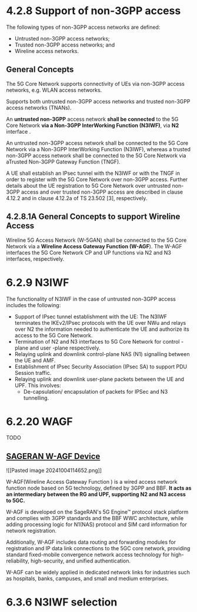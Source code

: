 # 4.2.8 Support of non-3GPP access
The following types of non-3GPP access networks are defined:
- Untrusted non-3GPP access networks;
- Trusted non-3GPP access networks; and
- Wireline access networks.
## General Concepts
The 5G Core Network supports connectivity of UEs via non-3GPP access networks, e.g. WLAN access networks.

Supports both untrusted non-3GPP access networks and trusted non-3GPP access networks (TNANs).

An **untrusted non-3GPP** access network **shall be connected** to the 5G Core Network **via a Non-3GPP InterWorking Function (N3IWF)**, via **N2** interface .

An untrusted non-3GPP access network shall be connected to the 5G Core Network via a Non-3GPP InterWorking Function (N3IWF), whereas a trusted non-3GPP access network shall be connected to the 5G Core Network via aTrusted Non-3GPP Gateway Function (TNGF).

A UE shall establish an IPsec tunnel with the N3IWF or with the TNGF in order to register with the 5G Core Network over non-3GPP access. Further details about the UE registration to 5G Core Network over untrusted non-3GPP access
and over trusted non-3GPP access are described in clause 4.12.2 and in clause 4.12.2a of TS 23.502 [3], respectively.
## 4.2.8.1A General Concepts to support Wireline Access
Wireline 5G Access Network (W-5GAN) shall be connected to the 5G Core Network via a **Wireline Access Gateway Function (W-AGF**). The W-AGF interfaces the 5G Core Network CP and UP functions via N2 and N3 interfaces,
respectively.
# 6.2.9 N3IWF
The functionality of N3IWF in the case of untrusted non-3GPP access includes the following:
- Support of IPsec tunnel establishment with the UE: The N3IWF terminates the IKEv2/IPsec protocols with the UE over NWu and relays over N2 the information needed to authenticate the UE and authorize its access to the 5G Core Network.
- Termination of N2 and N3 interfaces to 5G Core Network for control - plane and user -plane respectively.
- Relaying uplink and downlink control-plane NAS (N1) signalling between the UE and AMF.
- Establishment of IPsec Security Association (IPsec SA) to support PDU Session traffic.
- Relaying uplink and downlink user-plane packets between the UE and UPF. This involves:
	- De-capsulation/ encapsulation of packets for IPSec and N3 tunnelling.
# 6.2.20 WAGF
TODO

## [SAGERAN W-AGF Device](https://www.sageran.com/products/network-equipments/w-agf.html)

![[Pasted image 20241004114652.png]]

W-AGF(Wireline Access Gateway Function ) is a wired access network function node based on 5G technology, defined by 3GPP and BBF. **It acts as an intermediary between the RG and UPF, supporting N2 and N3 access to 5GC.**

W-AGF is developed on the SageRAN's 5G Engine™ protocol stack platform and complies with 3GPP standards and the BBF WWC architecture, while adding processing logic for N1(NAS) protocol and SIM card information for network registration.

Additionally, W-AGF includes data routing and forwarding modules for registration and IP data link connections to the 5GC core network, providing standard fixed-mobile convergence network access technology for high-reliability, high-security, and unified authentication.

W-AGF can be widely applied in dedicated network links for industries such as hospitals, banks, campuses, and small and medium enterprises.
# 6.3.6 N3IWF selection
